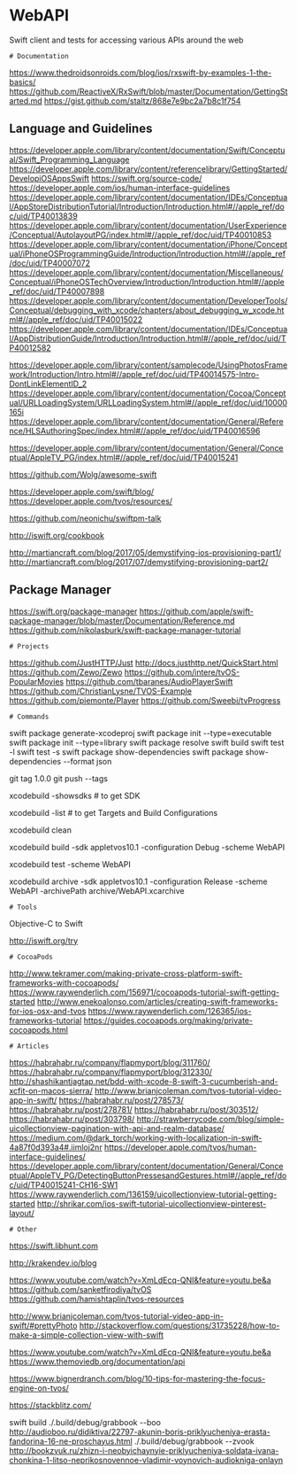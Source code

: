 # WebAPI
Swift client and tests for accessing various APIs around the web

    # Documentation
https://www.thedroidsonroids.com/blog/ios/rxswift-by-examples-1-the-basics/
https://github.com/ReactiveX/RxSwift/blob/master/Documentation/GettingStarted.md
https://gist.github.com/staltz/868e7e9bc2a7b8c1f754

## Language and Guidelines

https://developer.apple.com/library/content/documentation/Swift/Conceptual/Swift_Programming_Language
https://developer.apple.com/library/content/referencelibrary/GettingStarted/DevelopiOSAppsSwift
https://swift.org/source-code/
https://developer.apple.com/ios/human-interface-guidelines
https://developer.apple.com/library/content/documentation/IDEs/Conceptual/AppStoreDistributionTutorial/Introduction/Introduction.html#//apple_ref/doc/uid/TP40013839
https://developer.apple.com/library/content/documentation/UserExperience/Conceptual/AutolayoutPG/index.html#//apple_ref/doc/uid/TP40010853
https://developer.apple.com/library/content/documentation/iPhone/Conceptual/iPhoneOSProgrammingGuide/Introduction/Introduction.html#//apple_ref/doc/uid/TP40007072
https://developer.apple.com/library/content/documentation/Miscellaneous/Conceptual/iPhoneOSTechOverview/Introduction/Introduction.html#//apple_ref/doc/uid/TP40007898
https://developer.apple.com/library/content/documentation/DeveloperTools/Conceptual/debugging_with_xcode/chapters/about_debugging_w_xcode.html#//apple_ref/doc/uid/TP40015022
https://developer.apple.com/library/content/documentation/IDEs/Conceptual/AppDistributionGuide/Introduction/Introduction.html#//apple_ref/doc/uid/TP40012582

https://developer.apple.com/library/content/samplecode/UsingPhotosFramework/Introduction/Intro.html#//apple_ref/doc/uid/TP40014575-Intro-DontLinkElementID_2
https://developer.apple.com/library/content/documentation/Cocoa/Conceptual/URLLoadingSystem/URLLoadingSystem.html#//apple_ref/doc/uid/10000165i
https://developer.apple.com/library/content/documentation/General/Reference/HLSAuthoringSpec/index.html#//apple_ref/doc/uid/TP40016596

https://developer.apple.com/library/content/documentation/General/Conceptual/AppleTV_PG/index.html#//apple_ref/doc/uid/TP40015241

https://github.com/Wolg/awesome-swift  

https://developer.apple.com/swift/blog/
https://developer.apple.com/tvos/resources/

https://github.com/neonichu/swiftpm-talk  

http://iswift.org/cookbook

http://martiancraft.com/blog/2017/05/demystifying-ios-provisioning-part1/
http://martiancraft.com/blog/2017/07/demystifying-provisioning-part2/

## Package Manager

https://swift.org/package-manager
https://github.com/apple/swift-package-manager/blob/master/Documentation/Reference.md
https://github.com/nikolasburk/swift-package-manager-tutorial

    # Projects

https://github.com/JustHTTP/Just
http://docs.justhttp.net/QuickStart.html
https://github.com/Zewo/Zewo
https://github.com/intere/tvOS-PopularMovies
https://github.com/tbaranes/AudioPlayerSwift
https://github.com/ChristianLysne/TVOS-Example
https://github.com/piemonte/Player
https://github.com/Sweebi/tvProgress

    # Commands

swift package generate-xcodeproj
swift package init --type=executable
swift package init --type=library
swift package resolve
swift build
swift test -l
swift test -s <testname>
swift package show-dependencies
swift package show-dependencies --format json

git tag 1.0.0
git push --tags

xcodebuild -showsdks # to get SDK
     
xcodebuild -list # to get Targets and Build Configurations

xcodebuild clean
    
xcodebuild build -sdk appletvos10.1 -configuration Debug -scheme WebAPI

xcodebuild test -scheme WebAPI

xcodebuild archive -sdk appletvos10.1 -configuration Release -scheme WebAPI -archivePath archive/WebAPI.xcarchive 


    # Tools
  
Objective-C to Swift
  
http://iswift.org/try

    # CocoaPods

http://www.tekramer.com/making-private-cross-platform-swift-frameworks-with-cocoapods/
https://www.raywenderlich.com/156971/cocoapods-tutorial-swift-getting-started
http://www.enekoalonso.com/articles/creating-swift-frameworks-for-ios-osx-and-tvos
https://www.raywenderlich.com/126365/ios-frameworks-tutorial
https://guides.cocoapods.org/making/private-cocoapods.html

    # Articles

https://habrahabr.ru/company/flapmyport/blog/311760/
https://habrahabr.ru/company/flapmyport/blog/312330/
http://shashikantjagtap.net/bdd-with-xcode-8-swift-3-cucumberish-and-xcfit-on-macos-sierra/
http://www.brianjcoleman.com/tvos-tutorial-video-app-in-swift/
https://habrahabr.ru/post/278573/
https://habrahabr.ru/post/278781/
https://habrahabr.ru/post/303512/
https://habrahabr.ru/post/303798/
http://strawberrycode.com/blog/simple-uicollectionview-pagination-with-api-and-realm-database/
https://medium.com/@dark_torch/working-with-localization-in-swift-4a87f0d393a4#.iimloj2nr
https://developer.apple.com/tvos/human-interface-guidelines/
https://developer.apple.com/library/content/documentation/General/Conceptual/AppleTV_PG/DetectingButtonPressesandGestures.html#//apple_ref/doc/uid/TP40015241-CH16-SW1
https://www.raywenderlich.com/136159/uicollectionview-tutorial-getting-started
http://shrikar.com/ios-swift-tutorial-uicollectionview-pinterest-layout/

    # Other

https://swift.libhunt.com

http://krakendev.io/blog

https://www.youtube.com/watch?v=XmLdEcq-QNI&feature=youtu.be&a
https://github.com/sanketfirodiya/tvOS
https://github.com/hamishtaplin/tvos-resources


http://www.brianjcoleman.com/tvos-tutorial-video-app-in-swift/#prettyPhoto
http://stackoverflow.com/questions/31735228/how-to-make-a-simple-collection-view-with-swift

https://www.youtube.com/watch?v=XmLdEcq-QNI&feature=youtu.be&a
https://www.themoviedb.org/documentation/api

https://www.bignerdranch.com/blog/10-tips-for-mastering-the-focus-engine-on-tvos/

https://stackblitz.com/

swift build
./.build/debug/grabbook --boo http://audioboo.ru/didiktiva/22797-akunin-boris-priklyucheniya-erasta-fandorina-16-ne-proschayus.html
./.build/debug/grabbook --zvook http://bookzvuk.ru/zhizn-i-neobyichaynyie-priklyucheniya-soldata-ivana-chonkina-1-litso-neprikosnovennoe-vladimir-voynovich-audiokniga-onlayn
